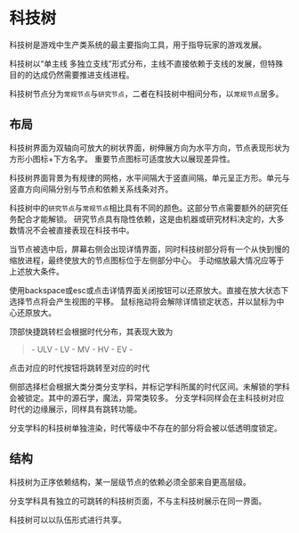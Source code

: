 # 科技树

科技树是游戏中生产类系统的最主要指向工具，用于指导玩家的游戏发展。

科技树以“单主线 多独立支线”形式分布，主线不直接依赖于支线的发展，但特殊目的的达成仍然需要推进支线进程。

科技树节点分为`常规节点`与`研究节点`，二者在科技树中相间分布，以`常规节点`居多。

## 布局

科技树界面为双轴向可放大的树状界面，树伸展方向为水平方向，节点表现形状为方形小图标+下方名字。
重要节点图标可适度放大以展现差异性。

科技树界面背景为有规律的网格，水平间隔大于竖直间隔，单元呈正方形。单元与竖直方向间隔分别与节点和依赖关系线条对齐。

科技树中的`研究节点`与`常规节点`相比具有不同的颜色。这部分节点需要额外的研究任务配合才能解锁。
研究节点具有隐性依赖，这是由机器或研究材料决定的，大多数情况不会被直接表现在科技书中。

当节点被选中后，屏幕右侧会出现详情界面，同时科技树部分将有一个从快到慢的缩放进程，最终使放大的节点图标位于左侧部分中心。
手动缩放最大情况应等于上述放大条件。

使用backspace或esc或点击详情界面关闭按钮可以还原放大。直接在放大状态下选择节点将会产生视图的平移。
鼠标拖动将会解除详情锁定状态，并以鼠标为中心还原放大。

顶部快捷跳转栏会根据时代分布，其表现大致为

> \- ULV - LV - MV - HV - EV -

点击对应的时代按钮将跳转至对应的时代

侧部选择栏会根据大类分类分支学科，并标记学科所属的时代区间。未解锁的学科会被锁定。其中的源石学，魔法，异常类较多。
分支学科同样会在主科技树对应时代的边缘展示，同样具有跳转功能。

分支学科的科技树单独渲染，时代等级中不存在的部分将会被以低透明度锁定。

## 结构

科技树为正序依赖结构，某一层级节点的依赖必须全部来自更高层级。

分支学科具有独立的可跳转的科技树页面，不与主科技树展示在同一界面。

科技树可以以队伍形式进行共享。

